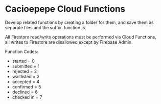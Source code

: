 # Cacioepepe Cloud Functions

Develop related functions by creating a folder for them, and save them as separate files and the suffix .function.js.

All Firestore read/write operations must be performed via Cloud Functions, all writes to Firestore are disallowed except by Firebase Admin.

Function Codes:
- started = 0
- submitted = 1
- rejected = 2
- waitlisted = 3
- accepted = 4
- confirmed = 5
- declined = 6
- checked in = 7
